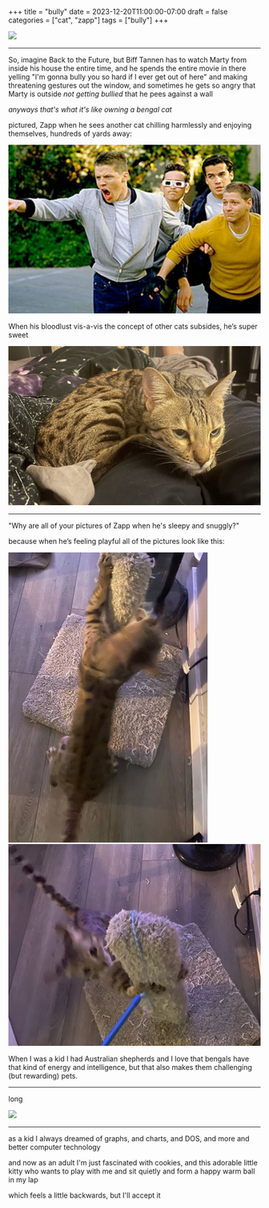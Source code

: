 +++
title = "bully"
date = 2023-12-20T11:00:00-07:00
draft = false
categories = ["cat", "zapp"]
tags = ["bully"]
+++

![](./christmas.png)

-----

So, imagine Back to the Future, but Biff Tannen has to watch Marty from inside his house the entire time, and he spends the entire movie in there yelling "I'm gonna bully you so hard if I ever get out of here" and making threatening gestures out the window, and sometimes he gets so angry that Marty is outside _not getting bullied_ that he pees against a wall

_anyways that's what it's like owning a bengal cat_

pictured, Zapp when he sees another cat chilling harmlessly and enjoying themselves, hundreds of yards away:

![](./bully.png)


When his bloodlust vis-a-vis the concept of other cats subsides, he’s super sweet

![](./cute.png)

-----

"Why are all of your pictures of Zapp when he's sleepy and snuggly?"

because when he’s feeling playful all of the pictures look like this:

![](./energy-1.png)
![](./energy-2.png)

When I was a kid I had Australian shepherds and I love that bengals have that kind of energy and intelligence, but that also makes them challenging (but rewarding) pets.


-----

long

![](./long.png)

-----

as a kid I always dreamed of graphs, and charts, and DOS, and more and better computer technology

and now as an adult I'm just fascinated with cookies, and this adorable little kitty who wants to play with me and sit quietly and form a happy warm ball in my lap

which feels a little backwards, but I'll accept it